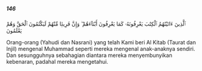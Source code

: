##### 146

<span class="ayah">ٱلَّذِينَ ءَاتَيْنَٰهُمُ ٱلْكِتَٰبَ يَعْرِفُونَهُۥ كَمَا يَعْرِفُونَ أَبْنَآءَهُمْ ۖ وَإِنَّ فَرِيقًۭا مِّنْهُمْ لَيَكْتُمُونَ ٱلْحَقَّ وَهُمْ يَعْلَمُونَ</span>

<span class="ayah_translation">Orang-orang (Yahudi dan Nasrani) yang telah Kami beri Al Kitab (Taurat dan Injil) mengenal Muhammad seperti mereka mengenal anak-anaknya sendiri. Dan sesungguhnya sebahagian diantara mereka menyembunyikan kebenaran, padahal mereka mengetahui.</span>

